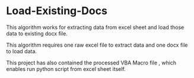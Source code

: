 # Load-Existing-Docs

This algorithm works for extracting data from excel sheet and load those data to existing docx file.

This algorithm requires one raw excel file to extract data and one docx file to load data.

This project has also contained the processed VBA Macro file , which enables run python script from excel sheet itself.

